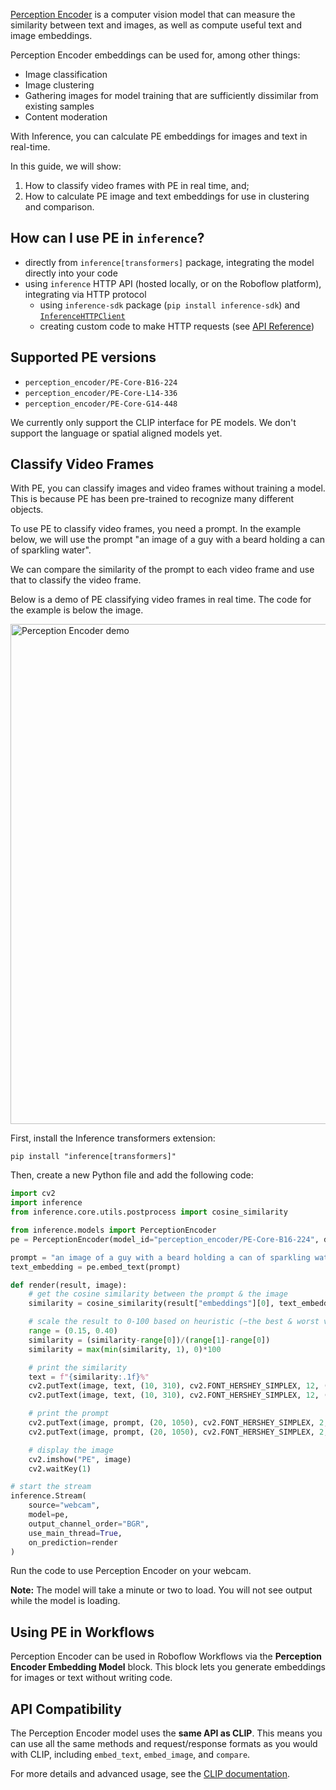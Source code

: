 <a href="https://github.com/facebookresearch/perception_models?tab=readme-ov-file#perception-encoder-pe" target="_blank">Perception Encoder</a> is a computer vision model that can measure the similarity between text and images, as well as compute useful text and image embeddings.

Perception Encoder embeddings can be used for, among other things:

- Image classification
- Image clustering
- Gathering images for model training that are sufficiently dissimilar from existing samples
- Content moderation

With Inference, you can calculate PE embeddings for images and text in real-time.

In this guide, we will show:

1. How to classify video frames with PE in real time, and;
2. How to calculate PE image and text embeddings for use in clustering and comparison.

## How can I use PE in `inference`?

- directly from `inference[transformers]` package, integrating the model directly into your code
- using `inference` HTTP API (hosted locally, or on the Roboflow platform), integrating via HTTP protocol
  - using `inference-sdk` package (`pip install inference-sdk`) and [`InferenceHTTPClient`](../inference_helpers/inference_sdk.md)
  - creating custom code to make HTTP requests (see [API Reference](/api))

## Supported PE versions

- `perception_encoder/PE-Core-B16-224`
- `perception_encoder/PE-Core-L14-336`
- `perception_encoder/PE-Core-G14-448`

We currently only support the CLIP interface for PE models. We don't support the language or spatial aligned models yet.

## Classify Video Frames

With PE, you can classify images and video frames without training a model. This is because PE has been pre-trained to recognize many different objects.

To use PE to classify video frames, you need a prompt. In the example below, we will use the prompt "an image of a guy with a beard holding a can of sparkling water".

We can compare the similarity of the prompt to each video frame and use that to classify the video frame.

Below is a demo of PE classifying video frames in real time. The code for the example is below the image.

<img src="https://storage.googleapis.com/com-roboflow-marketing/inference/pe2.png" alt="Perception Encoder demo" width="800"/>


First, install the Inference transformers extension:

```
pip install "inference[transformers]"
```

Then, create a new Python file and add the following code:

```python
import cv2
import inference
from inference.core.utils.postprocess import cosine_similarity

from inference.models import PerceptionEncoder
pe = PerceptionEncoder(model_id="perception_encoder/PE-Core-B16-224", device="mps")  # `model_id` has default, but here is how to test other versions

prompt = "an image of a guy with a beard holding a can of sparkling water"
text_embedding = pe.embed_text(prompt)

def render(result, image):
    # get the cosine similarity between the prompt & the image
    similarity = cosine_similarity(result["embeddings"][0], text_embedding[0])

    # scale the result to 0-100 based on heuristic (~the best & worst values I've observed)
    range = (0.15, 0.40)
    similarity = (similarity-range[0])/(range[1]-range[0])
    similarity = max(min(similarity, 1), 0)*100

    # print the similarity
    text = f"{similarity:.1f}%"
    cv2.putText(image, text, (10, 310), cv2.FONT_HERSHEY_SIMPLEX, 12, (255, 255, 255), 30)
    cv2.putText(image, text, (10, 310), cv2.FONT_HERSHEY_SIMPLEX, 12, (206, 6, 103), 16)

    # print the prompt
    cv2.putText(image, prompt, (20, 1050), cv2.FONT_HERSHEY_SIMPLEX, 2, (255, 255, 255), 10)
    cv2.putText(image, prompt, (20, 1050), cv2.FONT_HERSHEY_SIMPLEX, 2, (206, 6, 103), 5)

    # display the image
    cv2.imshow("PE", image)
    cv2.waitKey(1)

# start the stream
inference.Stream(
    source="webcam",
    model=pe,
    output_channel_order="BGR",
    use_main_thread=True,
    on_prediction=render
)
```

Run the code to use Perception Encoder on your webcam.

**Note:** The model will take a minute or two to load. You will not see output while the model is loading.

## Using PE in Workflows

Perception Encoder can be used in Roboflow Workflows via the
**Perception Encoder Embedding Model** block. This block lets you generate
embeddings for images or text without writing code.

## API Compatibility

The Perception Encoder model uses the **same API as CLIP**. This means you can use all the same methods and request/response formats as you would with CLIP, including `embed_text`, `embed_image`, and `compare`.

For more details and advanced usage, see the [CLIP documentation](./clip.md).

